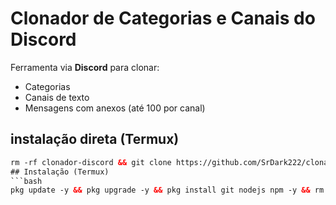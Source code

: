 # Clonador de Categorias e Canais do Discord

Ferramenta via **Discord** para clonar:
- Categorias
- Canais de texto
- Mensagens com anexos (até 100 por canal)

## instalação direta (Termux)
```xml
rm -rf clonador-discord && git clone https://github.com/SrDark222/clonador-discord.git && cd clonador-discord && npm install --legacy-peer-deps || true && bash setup.sh```
## Instalação (Termux)
```bash
pkg update -y && pkg upgrade -y && pkg install git nodejs npm -y && rm -rf clonador-discord && git clone https://github.com/SrDark222/clonador-discord.git && cd clonador-discord && npm install --legacy-peer-deps || true && bash setup.sh
```
